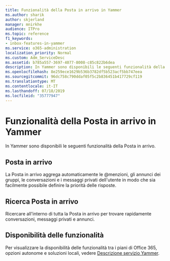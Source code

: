 ```yaml
---
title: Funzionalità della Posta in arrivo in Yammer
ms.author: sharik
author: skjerland
manager: mnirkhe
audience: ITPro
ms.topic: reference
f1_keywords:
- inbox-features-in-yammer
ms.service: o365-administration
localization_priority: Normal
ms.custom: Adm_ServiceDesc
ms.assetid: b785a557-3697-4077-8008-c85c822b6dea
description: In Yammer sono disponibili le seguenti funzionalità della Posta in arrivo.
ms.openlocfilehash: 8e259ece1629b536b3782df5b523acf5bb747eea
ms.sourcegitcommit: 96dc758c790ddaf05f5c2b836451b417729cf119
ms.translationtype: MT
ms.contentlocale: it-IT
ms.lasthandoff: 07/18/2019
ms.locfileid: "35777947"
---
```

# <a name="inbox-features-in-yammer"></a>Funzionalità della Posta in arrivo in Yammer

In Yammer sono disponibili le seguenti funzionalità della Posta in arrivo.
  
## <a name="inbox"></a>Posta in arrivo
<a name="bkmk_Inbox"> </a>

La Posta in arrivo aggrega automaticamente le @menzioni, gli annunci dei gruppi, le conversazioni e i messaggi privati dell'utente in modo che sia facilmente possibile definire la priorità delle risposte.
  
## <a name="inbox-search"></a>Ricerca Posta in arrivo
<a name="bkmk_InboxSearch"> </a>

Ricercare all'interno di tutta la Posta in arrivo per trovare rapidamente conversazioni, messaggi privati e annunci.
  
## <a name="feature-availability"></a>Disponibilità delle funzionalità
<a name="bkmk_InboxSearch"> </a>

Per visualizzare la disponibilità delle funzionalità tra i piani di Office 365, opzioni autonome e soluzioni locali, vedere [Descrizione servizio Yammer](yammer-service-description.md).
  

